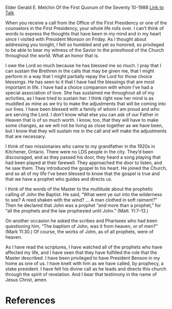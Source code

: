 Elder Gerald E. Melchin
Of the First Quorum of the Seventy
10-1988
[Link to Talk](https://www.churchofjesuschrist.org/study/general-conference/1988/10/what-went-ye-out-to-see?lang=eng)

When you receive a call from the Office of the First Presidency or one of the counselors in the First Presidency, your whole life rolls over. I can’t think of words to express the thoughts that have been in my mind and in my heart since I visited with President Monson on Friday. As I thought about addressing you tonight, I felt so humbled and yet so honored, so privileged to be able to bear my witness of the Savior to the priesthood of the Church throughout the world. What an honor that is.

I owe the Lord so much because he has blessed me so much. I pray that I can sustain the Brethren in the calls that may be given me, that I might perform in a way that I might partially repay the Lord for those choice blessings. He has seen to it that I have had the blessings that are most important in life. I have had a choice companion with whom I’ve had a special association of love. She has sustained me throughout all of my activities, as I have tried to sustain her. I think right now her mind is as muddled as mine as we try to make the adjustments that will be coming into our lives. I have been blessed with a family of whom I am proud and who are serving the Lord. I don’t know what else you can ask of our Father in Heaven that is of so much worth. I know, too, that they will have to make some changes, as we will not be living as close together as we have been, but I know that they will sustain me in the call and will make the adjustments that are necessary.

I think of two missionaries who came to my grandfather in the 1920s in Kitchener, Ontario. There were no LDS people in the city. They’d been discouraged, and as they passed his door, they heard a song playing that had been played at their farewell. They approached the door to listen, and he saw them. They introduced the gospel to his heart. He joined the Church, and so all of my life I’ve been blessed to know that the gospel is true and that we have a prophet who guides and directs us.

I think of the words of the Master to the multitude about the prophetic calling of John the Baptist. He said, “What went ye out into the wilderness to see? A reed shaken with the wind? … A man clothed in soft raiment?” Then he declared that John was a prophet “and more than a prophet,” for “all the prophets and the law prophesied until John.” (Matt. 11:7–13.)

On another occasion he asked the scribes and Pharisees who had been questioning him, “The baptism of John, was it from heaven, or of men?” (Mark 11:30.) Of course, the works of John, as of all prophets, were of heaven.

As I have read the scriptures, I have watched all of the prophets who have affected my life, and I have seen that they have fulfilled the role that the Master described. I have been privileged to have President Benson in my home as one of us. I have knelt with him as we have called, by prophecy, a stake president. I have felt his divine call as he leads and directs this church through the spirit of revelation. And I bear that testimony in the name of Jesus Christ, amen.

# References
